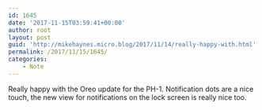 ```yaml
---
id: 1645
date: '2017-11-15T03:59:41+00:00'
author: root
layout: post
guid: 'http://mikehaynes.micro.blog/2017/11/14/really-happy-with.html'
permalink: /2017/11/15/1645/
categories:
    - Note
---
```


Really happy with the Oreo update for the PH-1. Notification dots are a nice touch, the new view for notifications on the lock screen is really nice too.